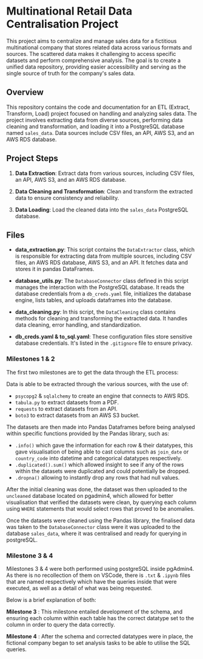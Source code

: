# Multinational Retail Data Centralisation Project

This project aims to centralize and manage sales data for a fictitious multinational company that stores related data across various formats and sources. The scattered data makes it challenging to access specific datasets and perform comprehensive analysis. The goal is to create a unified data repository, providing easier accessibility and serving as the single source of truth for the company's sales data.

## Overview

This repository contains the code and documentation for an ETL (Extract, Transform, Load) project focused on handling and analyzing sales data. The project involves extracting data from diverse sources, performing data cleaning and transformation, and loading it into a PostgreSQL database named `sales_data`. Data sources include CSV files, an API, AWS S3, and an AWS RDS database.

## Project Steps

1. **Data Extraction**: Extract data from various sources, including CSV files, an API, AWS S3, and an AWS RDS database.

2. **Data Cleaning and Transformation**: Clean and transform the extracted data to ensure consistency and reliability.

3. **Data Loading**: Load the cleaned data into the `sales_data` PostgreSQL database.

## Files

- **data_extraction.py**: This script contains the `DataExtractor` class, which is responsible for extracting data from multiple sources, including CSV files, an AWS RDS database, AWS S3, and an API. It fetches data and stores it in pandas DataFrames.

- **database_utils.py**: The `DatabaseConnector` class defined in this script manages the interaction with the PostgreSQL database. It reads the database credentials from a `db_creds.yaml` file, initializes the database engine, lists tables, and uploads dataframes into the database.

- **data_cleaning.py**: In this script, the `DataCleaning` class contains methods for cleaning and transforming the extracted data. It handles data cleaning, error handling, and standardization.

- **db_creds.yaml & to_sql.yaml**: These configuration files store sensitive database credentials. It's listed in the `.gitignore` file to ensure privacy.

### Milestones 1 & 2

The first two milestones are to get the data through the ETL process:

Data is able to be extracted through the various sources, with the use of:

- `psycopg2` & `sqlalchemy` to create an engine that connects to AWS RDS.
- `tabula.py` to extract datasets from a PDF.
- `requests` to extract datasets from an API.
- `boto3` to extract datasets from an AWS S3 bucket.

The datasets are then made into Pandas Dataframes before being analysed within specific functions provided by the Pandas library, such as:

- `.info()` which gave the information for each row & their datatypes, this gave visualisation of being able to cast columns such as `join_date` or `country_code` into datetime and categorical datatypes respectively.
- `.duplicated().sum()` which allowed insight to see if any of the rows within the datasets were duplicated and could potentially be dropped.
- `.dropna()` allowing to instantly drop any rows that had null values.

After the initial cleaning was done, the dataset was then uploaded to the `uncleaned` database located on pgadmin4, which allowed for better visualisation that verified the datasets were clean, by querying each column using `WHERE` statements that would select rows that proved to be anomalies.

Once the datasets were cleaned using the Pandas library, the finalised data was taken to the `DatabaseConnector` class were it was uploaded to the database `sales_data`, where it was centralised and ready for querying in postgreSQL.

### Milestone 3 & 4

Milestones 3 & 4 were both performed using postgreSQL inside pgAdmin4. As there is no recollection of them on VSCode, there is `.txt` & `.ipynb` files that are named respectively which have the queries inside that were executed, as well as a detail of what was being requested.

Below is a brief explanation of both:

**Milestone 3** : This milestone entailed development of the schema, and ensuring each column within each table has the correct datatype set to the column in order to query the data correctly.

**Milestone 4** : After the schema and corrected datatypes were in place, the fictional company began to set analysis tasks to be able to utilise the SQL queries.
